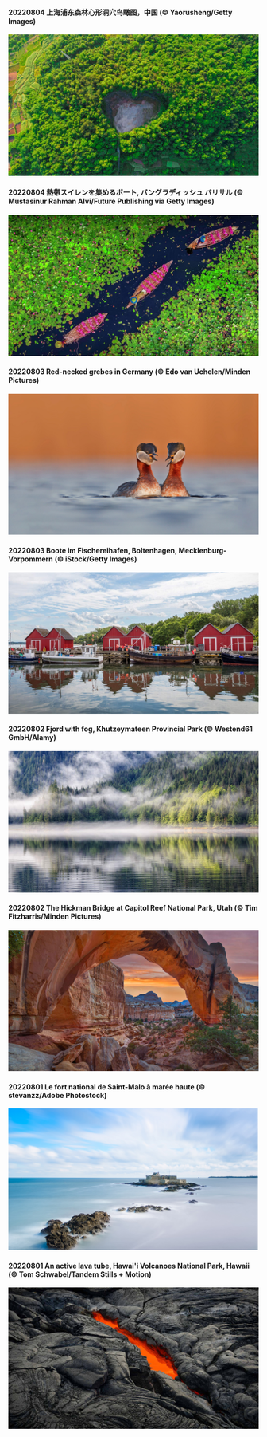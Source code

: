 #### 20220804 上海浦东森林心形洞穴鸟瞰图，中国 (© Yaorusheng/Getty Images)

![](20220804_QiXiFestival_1920x1080.jpg)

#### 20220804 熱帯スイレンを集めるボート, バングラディッシュ バリサル (© Mustasinur Rahman Alvi/Future Publishing via Getty Images)

![](20220804_BangladeshWaterLilies_1920x1080.jpg)

#### 20220803 Red-necked grebes in Germany (© Edo van Uchelen/Minden Pictures)

![](20220803_RedneckedGrebe_1920x1080.jpg)

#### 20220803 Boote im Fischereihafen, Boltenhagen, Mecklenburg-Vorpommern (© iStock/Getty Images)

![](20220803_BoltenhagenBoote_1920x1080.jpg)

#### 20220802 Fjord with fog, Khutzeymateen Provincial Park (© Westend61 GmbH/Alamy)

![](20220802_KhutzeymateenValley_1920x1080.jpg)

#### 20220802 The Hickman Bridge at Capitol Reef National Park, Utah (© Tim Fitzharris/Minden Pictures)

![](20220802_HickmanBridge_1920x1080.jpg)

#### 20220801 Le fort national de Saint-Malo à marée haute (© stevanzz/Adobe Photostock)

![](20220801_Malo_1920x1080.jpg)

#### 20220801 An active lava tube, Hawai'i Volcanoes National Park, Hawaii (© Tom Schwabel/Tandem Stills + Motion)

![](20220801_LavaTube_1920x1080.jpg)

